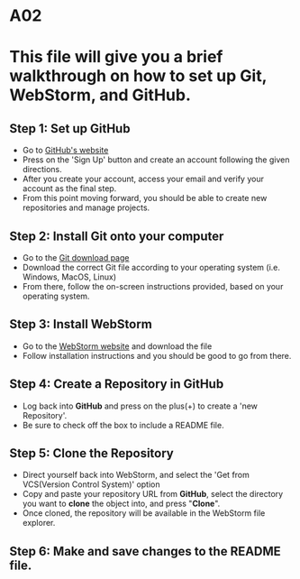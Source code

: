 # A02
# This file will give you a brief walkthrough on how to set up Git, WebStorm, and GitHub.

## Step 1: Set up **GitHub**
- Go to [GitHub's website](https://github.com/)
- Press on the 'Sign Up' button and create an account following the given directions.
- After you create your account, access your email and verify your account as the final step.
- From this point moving forward, you should be able to create new repositories and manage projects.

## Step 2: Install **Git** onto your computer
- Go to the [Git download page](https://git-scm.com/downloads)
- Download the correct Git file according to your operating system (i.e. Windows, MacOS, Linux)
- From there, follow the on-screen instructions provided, based on your operating system.

## Step 3: Install **WebStorm**
- Go to the [WebStorm website](https://www.jetbrains.com/webstorm/download/#section=windows) and download the file
- Follow installation instructions and you should be good to go from there.

## Step 4: Create a Repository in GitHub
- Log back into **GitHub** and press on the plus(+) to create a 'new Repository'.
- Be sure to check off the box to include a README file.

## Step 5: Clone the Repository
- Direct yourself back into WebStorm, and select the 'Get from VCS(Version Control System)' option
- Copy and paste your repository URL from **GitHub**, select the directory you want to **clone** the object into, and press "**Clone**".
- Once cloned, the repository will be available in the WebStorm file explorer.

## Step 6: Make and save changes to the README file.
